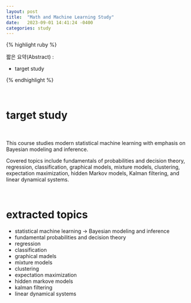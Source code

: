 ```yaml
---
layout: post
title:  "Math and Machine Learning Study"
date:   2023-09-01 14:41:24 -0400
categories: study
---
```







{% highlight ruby %}


짧은 요약(Abstract) :   
* target study  

{% endhighlight %}  

<br/>


# target study  

<br/>

This course studies modern statistical machine learning with emphasis on Bayesian modeling and inference.

   
Covered topics include fundamentals of probabilities and decision theory, regression, classification, graphical models, mixture models, clustering, expectation maximization, hidden Markov models, Kalman filtering, and linear dynamical systems.  



<br/>

# extracted topics  

* statistical machine learning -> Bayesian modeling and inference  
* fundamental probabilities and decision theory  
* regression  
* classification  
* graphical madels  
* mixture models  
* clustering  
* expectation maximization  
* hidden markove models  
* kalman filtering  
* linear dynamical systems  


<br/>
